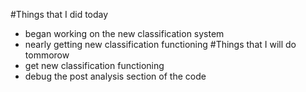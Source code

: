 #Things that I did today
  * began working on the new classification system
  * nearly getting new classification functioning
#Things that I will do tommorow
  * get new classification functioning
  * debug the post analysis section of the code
